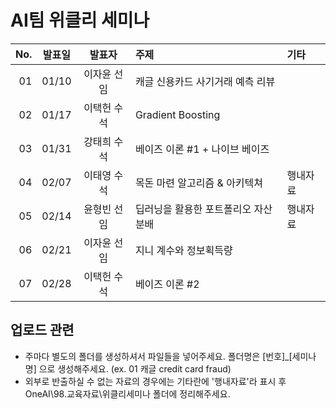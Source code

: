 AI팀 위클리 세미나
======
| **No.** | **발표일** | **발표자** | **주제** | **기타** |
|---:|:-----:|:--------:|:---|:---|
| 01 | 01/10 | 이자윤 선임 | 캐글 신용카드 사기거래 예측 리뷰 | |
| 02 | 01/17 | 이택헌 수석 | Gradient Boosting | |
| 03 | 01/31 | 강태희 수석 | 베이즈 이론 #1 + 나이브 베이즈 | |
| 04 | 02/07 | 이태영 수석 | 목돈 마련 알고리즘 & 아키텍쳐 | 행내자료 |
| 05 | 02/14 | 윤형빈 선임 | 딥러닝을 활용한 포트폴리오 자산분배 | 행내자료 |
| 06 | 02/21 | 이자윤 선임 | 지니 계수와 정보획득량  | |
| 07 | 02/28 | 이택헌 수석 | 베이즈 이론 #2 | |


업로드 관련
------
* 주마다 별도의 폴더를 생성하셔서 파일들을 넣어주세요. 폴더명은 [번호]_[세미나명] 으로 생성해주세요. (ex. 01 캐글 credit card fraud)
* 외부로 반출하실 수 없는 자료의 경우에는 기타란에 '행내자료'라 표시 후 OneAI\98.교육자료\위클리세미나 폴더에 정리해주세요.
